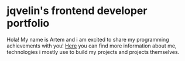 # jqvelin's frontend developer portfolio
Hola! My name is Artem and i am excited to share my programming achievements with you!
[Here](https://jqvelin.github.io/portfolio/) you can find more information about me, technologies i mostly use to build my projects and projects themselves.
